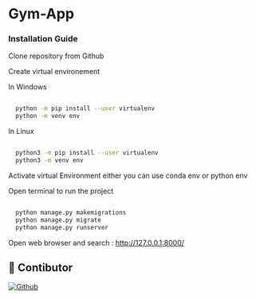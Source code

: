 # Gym-App

### Installation Guide

Clone repository from Github 

Create virtual environement

In Windows

```bash

  python -m pip install --user virtualenv
  python -m venv env
```

In Linux 

```bash

  python3 -m pip install --user virtualenv
  python3 -m venv env
```

Activate virtual Environment either you can use conda env or python env

Open terminal to run the project

```bash

  python manage.py makemigrations
  python manage.py migrate
  python manage.py runserver
```

Open web browser and search : http://127.0.0.1:8000/

## 🔗 Contibutor
[![Github](https://img.shields.io/badge/Abid_khan-000?style=for-the-badge&logo=ko-fi)](https://github.com/abidkhan03)
